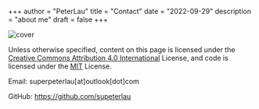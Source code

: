 +++
author = "PeterLau"
title = "Contact"
date = "2022-09-29"
description = "about me"
draft = false
+++

![cover](https://images.unsplash.com/photo-1552152370-fb05b25ff17d?ixlib=rb-1.2.1&ixid=MnwxMjA3fDB8MHxwaG90by1wYWdlfHx8fGVufDB8fHx8&auto=format&fit=crop&w=1169&q=80)

Unless otherwise specified, content on this page is licensed under the [Creative Commons Attribution 4.0 International](https://creativecommons.org/licenses/by/4.0/) License, and code is licensed under the [MIT](https://opensource.org/licenses/MIT) License.

Email: superpeterlau[at]outlook[dot]com

GitHub: https://github.com/supeterlau

